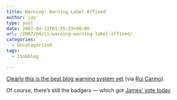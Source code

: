```yaml
---
title: Warning! Warning Label Affixed
author: jay
type: post
date: 2007-04-11T01:55:23+00:00
url: /2007/04/11/warning-warning-label-affixed/
categories:
  - Uncategorized
tags:
  - linkblog

---
```

[Clearly this is the best blog warning system yet][1] (via [Rui Carmo][2]).

Of course, there’s still the badgers — which got [James’ vote today][3]

 [1]: http://www.airbagindustries.com/archives/airbag/law.php#21914
 [2]: http://the.taoofmac.com/space/blog/2007-04-10
 [3]: http://blog.robinsonhouse.com/2007/04/joining-badger-campaign.html